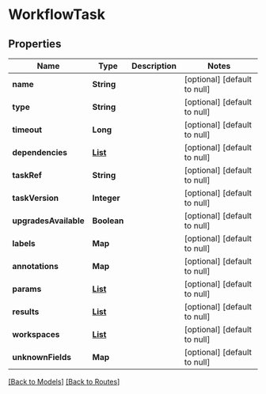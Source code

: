 # WorkflowTask
## Properties

| Name | Type | Description | Notes |
|------------ | ------------- | ------------- | -------------|
| **name** | **String** |  | [optional] [default to null] |
| **type** | **String** |  | [optional] [default to null] |
| **timeout** | **Long** |  | [optional] [default to null] |
| **dependencies** | [**List**](WorkflowTaskDependency.md) |  | [optional] [default to null] |
| **taskRef** | **String** |  | [optional] [default to null] |
| **taskVersion** | **Integer** |  | [optional] [default to null] |
| **upgradesAvailable** | **Boolean** |  | [optional] [default to null] |
| **labels** | **Map** |  | [optional] [default to null] |
| **annotations** | **Map** |  | [optional] [default to null] |
| **params** | [**List**](RunParam.md) |  | [optional] [default to null] |
| **results** | [**List**](ResultSpec.md) |  | [optional] [default to null] |
| **workspaces** | [**List**](TaskWorkspace.md) |  | [optional] [default to null] |
| **unknownFields** | **Map** |  | [optional] [default to null] |

[[Back to Models]](../overview#models) [[Back to Routes]](../overview#routes)


